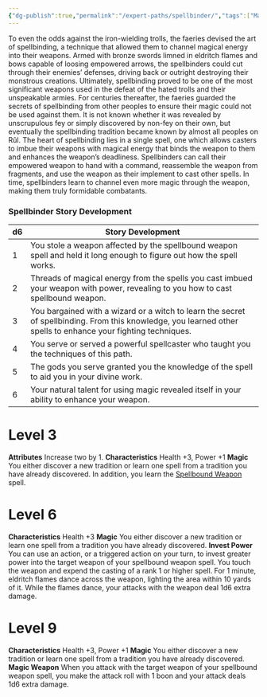```yaml
---
{"dg-publish":true,"permalink":"/expert-paths/spellbinder/","tags":["Magic"]}
---
```


To even the odds against the iron-wielding trolls, the faeries devised the art of spellbinding, a technique that allowed them to channel magical energy into their weapons. Armed with bronze swords limned in eldritch flames and bows capable of loosing empowered arrows, the spellbinders could cut through their enemies’ defenses, driving back or outright destroying their monstrous creations. Ultimately, spellbinding proved to be one of the most significant weapons used in the defeat of the hated trolls and their unspeakable armies. For centuries thereafter, the faeries guarded the secrets of spellbinding from other peoples to ensure their magic could not be used against them. It is not known whether it was revealed by unscrupulous fey or simply discovered by non-fey on their own, but eventually the spellbinding tradition became known by almost all peoples on Rûl.
The heart of spellbinding lies in a single spell, one which allows casters to imbue their weapons with magical energy that binds the weapon to them and enhances the weapon’s deadliness. Spellbinders can call their empowered weapon to hand with a command, reassemble the weapon from fragments, and use the weapon as their implement to cast other spells. In time, spellbinders learn to channel even more magic through the weapon, making them truly formidable combatants.
### Spellbinder Story Development

| d6  | Story Development                                                                                                                                              |
| --- | -------------------------------------------------------------------------------------------------------------------------------------------------------------- |
| 1   | You stole a weapon affected by the spellbound weapon spell and held it long enough to figure out how the spell works.                                          |
| 2   | Threads of magical energy from the spells you cast imbued your weapon with power, revealing to you how to cast spellbound weapon.                              |
| 3   | You bargained with a wizard or a witch to learn the secret of spellbinding. From this knowledge, you learned other spells to enhance your fighting techniques. |
| 4   | You serve or served a powerful spellcaster who taught you the techniques of this path.                                                                         |
| 5   | The gods you serve granted you the knowledge of the spell to aid you in your divine work.                                                                      |
| 6   | Your natural talent for using magic revealed itself in your ability to enhance your weapon.                                                                    |
# Level 3
**Attributes** Increase two by 1.
**Characteristics** Health +3, Power +1
**Magic** You either discover a new tradition or learn one spell from a tradition you have already discovered. In addition, you learn the [Spellbound Weapon](https://sotdl-database.vercel.app/spells/path-specific/spellbound-weapon/) spell.
# Level 6
**Characteristics** Health +3
**Magic** You either discover a new tradition or learn one spell from a tradition you have already discovered.
**Invest Power** You can use an action, or a triggered action on your turn, to invest greater power into the target weapon of your spellbound weapon spell. You touch the weapon and expend the casting of a rank 1 or higher spell. For 1 minute, eldritch flames dance across the weapon, lighting the area within 10 yards of it. While the flames dance, your attacks with the weapon deal 1d6 extra damage.
# Level 9
**Characteristics** Health +3, Power +1
**Magic** You either discover a new tradition or learn one spell from a tradition you have already discovered.
**Magic Weapon** When you attack with the target weapon of your spellbound weapon spell, you make the attack roll with 1 boon and your attack deals 1d6 extra damage.